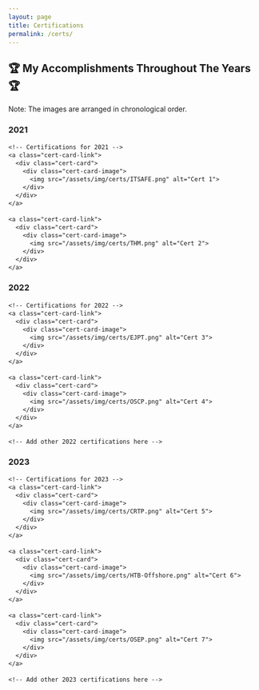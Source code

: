 ```yaml
---
layout: page
title: Certifications
permalink: /certs/
---
```


<h2 class="certs-title">🏆 My Accomplishments Throughout The Years 🏆</h2>

<p class="chronological-note">Note: The images are arranged in chronological order.</p>

<div class="cert-cards-container">
  
  <!-- Group Certifications by Year -->
  
  <div class="cert-year-group">
    <h3 class="cert-year-title">2021</h3> <!-- Title for 2021 -->

    <!-- Certifications for 2021 -->
    <a class="cert-card-link">
      <div class="cert-card">
        <div class="cert-card-image">
          <img src="/assets/img/certs/ITSAFE.png" alt="Cert 1">
        </div>
      </div>
    </a>
    
    <a class="cert-card-link">
      <div class="cert-card">
        <div class="cert-card-image">
          <img src="/assets/img/certs/THM.png" alt="Cert 2">
        </div>
      </div>
    </a>

  </div>
  
  <div class="cert-year-group">
    <h3 class="cert-year-title">2022</h3> <!-- Title for 2022 -->

    <!-- Certifications for 2022 -->
    <a class="cert-card-link">
      <div class="cert-card">
        <div class="cert-card-image">
          <img src="/assets/img/certs/EJPT.png" alt="Cert 3">
        </div>
      </div>
    </a>

    <a class="cert-card-link">
      <div class="cert-card">
        <div class="cert-card-image">
          <img src="/assets/img/certs/OSCP.png" alt="Cert 4">
        </div>
      </div>
    </a>
  
    <!-- Add other 2022 certifications here -->
  </div>

  <div class="cert-year-group">
    <h3 class="cert-year-title">2023</h3> <!-- Title for 2023 -->

    <!-- Certifications for 2023 -->
    <a class="cert-card-link">
      <div class="cert-card">
        <div class="cert-card-image">
          <img src="/assets/img/certs/CRTP.png" alt="Cert 5">
        </div>
      </div>
    </a>
  
    <a class="cert-card-link">
      <div class="cert-card">
        <div class="cert-card-image">
          <img src="/assets/img/certs/HTB-Offshore.png" alt="Cert 6">
        </div>
      </div>
    </a>

    <a class="cert-card-link">
      <div class="cert-card">
        <div class="cert-card-image">
          <img src="/assets/img/certs/OSEP.png" alt="Cert 7">
        </div>
      </div>
    </a>
  
    <!-- Add other 2023 certifications here -->
  </div>

  <!-- Add more years and certifications as needed -->
  
</div>
